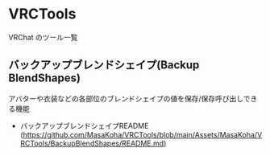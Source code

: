 # VRCTools
VRChat のツール一覧
## バックアップブレンドシェイプ(Backup BlendShapes)
アバターや衣装などの各部位のブレンドシェイプの値を保存/保存呼び出しできる機能
- バックアップブレンドシェイプREADME
(https://github.com/MasaKoha/VRCTools/blob/main/Assets/MasaKoha/VRCTools/BackupBlendShapes/README.md) 
